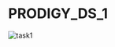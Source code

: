 # PRODIGY_DS_1
![task1](https://github.com/PU29/PRODIGY_DS_1/assets/97590981/1b0fa36f-5e8e-4c07-9227-a6d244a50373)

